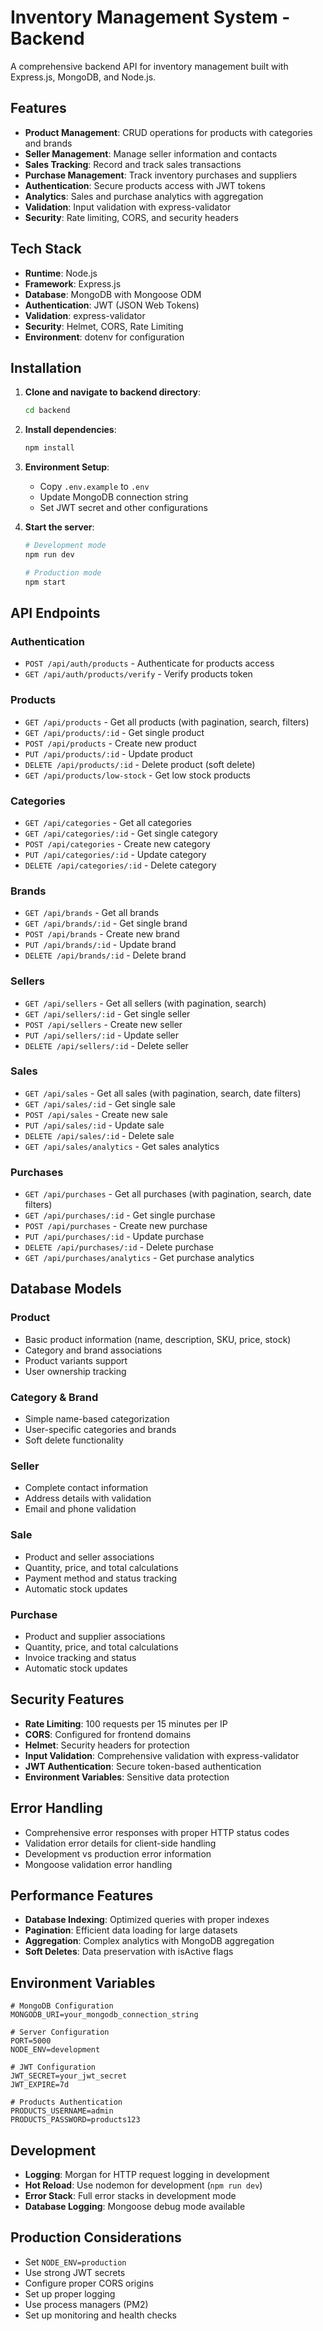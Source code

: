 # Inventory Management System - Backend

A comprehensive backend API for inventory management built with Express.js, MongoDB, and Node.js.

## Features

- **Product Management**: CRUD operations for products with categories and brands
- **Seller Management**: Manage seller information and contacts
- **Sales Tracking**: Record and track sales transactions
- **Purchase Management**: Track inventory purchases and suppliers
- **Authentication**: Secure products access with JWT tokens
- **Analytics**: Sales and purchase analytics with aggregation
- **Validation**: Input validation with express-validator
- **Security**: Rate limiting, CORS, and security headers

## Tech Stack

- **Runtime**: Node.js
- **Framework**: Express.js
- **Database**: MongoDB with Mongoose ODM
- **Authentication**: JWT (JSON Web Tokens)
- **Validation**: express-validator
- **Security**: Helmet, CORS, Rate Limiting
- **Environment**: dotenv for configuration

## Installation

1. **Clone and navigate to backend directory**:
   ```bash
   cd backend
   ```

2. **Install dependencies**:
   ```bash
   npm install
   ```

3. **Environment Setup**:
   - Copy `.env.example` to `.env`
   - Update MongoDB connection string
   - Set JWT secret and other configurations

4. **Start the server**:
   ```bash
   # Development mode
   npm run dev
   
   # Production mode
   npm start
   ```

## API Endpoints

### Authentication
- `POST /api/auth/products` - Authenticate for products access
- `GET /api/auth/products/verify` - Verify products token

### Products
- `GET /api/products` - Get all products (with pagination, search, filters)
- `GET /api/products/:id` - Get single product
- `POST /api/products` - Create new product
- `PUT /api/products/:id` - Update product
- `DELETE /api/products/:id` - Delete product (soft delete)
- `GET /api/products/low-stock` - Get low stock products

### Categories
- `GET /api/categories` - Get all categories
- `GET /api/categories/:id` - Get single category
- `POST /api/categories` - Create new category
- `PUT /api/categories/:id` - Update category
- `DELETE /api/categories/:id` - Delete category

### Brands
- `GET /api/brands` - Get all brands
- `GET /api/brands/:id` - Get single brand
- `POST /api/brands` - Create new brand
- `PUT /api/brands/:id` - Update brand
- `DELETE /api/brands/:id` - Delete brand

### Sellers
- `GET /api/sellers` - Get all sellers (with pagination, search)
- `GET /api/sellers/:id` - Get single seller
- `POST /api/sellers` - Create new seller
- `PUT /api/sellers/:id` - Update seller
- `DELETE /api/sellers/:id` - Delete seller

### Sales
- `GET /api/sales` - Get all sales (with pagination, search, date filters)
- `GET /api/sales/:id` - Get single sale
- `POST /api/sales` - Create new sale
- `PUT /api/sales/:id` - Update sale
- `DELETE /api/sales/:id` - Delete sale
- `GET /api/sales/analytics` - Get sales analytics

### Purchases
- `GET /api/purchases` - Get all purchases (with pagination, search, date filters)
- `GET /api/purchases/:id` - Get single purchase
- `POST /api/purchases` - Create new purchase
- `PUT /api/purchases/:id` - Update purchase
- `DELETE /api/purchases/:id` - Delete purchase
- `GET /api/purchases/analytics` - Get purchase analytics

## Database Models

### Product
- Basic product information (name, description, SKU, price, stock)
- Category and brand associations
- Product variants support
- User ownership tracking

### Category & Brand
- Simple name-based categorization
- User-specific categories and brands
- Soft delete functionality

### Seller
- Complete contact information
- Address details with validation
- Email and phone validation

### Sale
- Product and seller associations
- Quantity, price, and total calculations
- Payment method and status tracking
- Automatic stock updates

### Purchase
- Product and supplier associations
- Quantity, price, and total calculations
- Invoice tracking and status
- Automatic stock updates

## Security Features

- **Rate Limiting**: 100 requests per 15 minutes per IP
- **CORS**: Configured for frontend domains
- **Helmet**: Security headers for protection
- **Input Validation**: Comprehensive validation with express-validator
- **JWT Authentication**: Secure token-based authentication
- **Environment Variables**: Sensitive data protection

## Error Handling

- Comprehensive error responses with proper HTTP status codes
- Validation error details for client-side handling
- Development vs production error information
- Mongoose validation error handling

## Performance Features

- **Database Indexing**: Optimized queries with proper indexes
- **Pagination**: Efficient data loading for large datasets
- **Aggregation**: Complex analytics with MongoDB aggregation
- **Soft Deletes**: Data preservation with isActive flags

## Environment Variables

```env
# MongoDB Configuration
MONGODB_URI=your_mongodb_connection_string

# Server Configuration
PORT=5000
NODE_ENV=development

# JWT Configuration
JWT_SECRET=your_jwt_secret
JWT_EXPIRE=7d

# Products Authentication
PRODUCTS_USERNAME=admin
PRODUCTS_PASSWORD=products123
```

## Development

- **Logging**: Morgan for HTTP request logging in development
- **Hot Reload**: Use nodemon for development (`npm run dev`)
- **Error Stack**: Full error stacks in development mode
- **Database Logging**: Mongoose debug mode available

## Production Considerations

- Set `NODE_ENV=production`
- Use strong JWT secrets
- Configure proper CORS origins
- Set up proper logging
- Use process managers (PM2)
- Set up monitoring and health checks